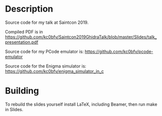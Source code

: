 # Description
Source code for my talk at Saintcon 2019.

Compiled PDF is in https://github.com/kc0bfv/Saintcon2019GhidraTalk/blob/master/Slides/talk_presentation.pdf

Source code for my PCode emulator is: https://github.com/kc0bfv/pcode-emulator

Source code for the Enigma simulator is: https://github.com/kc0bfv/enigma_simulator_in_c

# Building
To rebuild the slides yourself install LaTeX, including Beamer, then run make in Slides.
